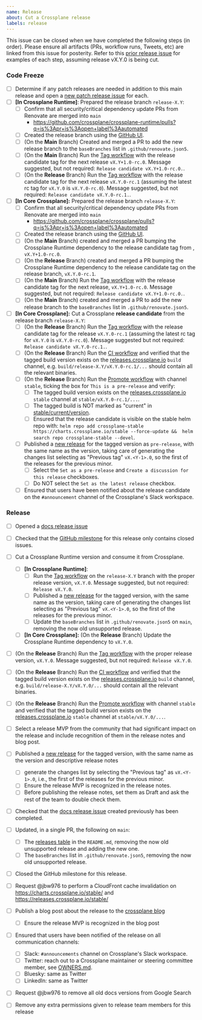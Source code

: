 ```yaml
---
name: Release
about: Cut a Crossplane release
labels: release
---
```


<!--
Issue title should be in the following format:

    Cut vX.Y.0 Release on DATE

For example:

    Cut v1.3.0 on June 29, 2021.

Please assign the release manager to the issue.
-->

This issue can be closed when we have completed the following steps (in order).
Please ensure all artifacts (PRs, workflow runs, Tweets, etc) are linked from
this issue for posterity. Refer to this [prior release issue][release-1.14.0] for
examples of each step, assuming release vX.Y.0 is being cut.

### Code Freeze

- [ ] Determine if any patch releases are needed in addition to this main release and open a [new patch release issue][new-patch-release-issue] for each.
- [ ] **[In Crossplane Runtime]**: Prepared the release branch `release-X.Y`:
  - [ ] Confirm that all security/critical dependency update PRs from Renovate are merged into `main`
    - https://github.com/crossplane/crossplane-runtime/pulls?q=is%3Apr+is%3Aopen+label%3Aautomated
  - [ ] Created the release branch using the [GitHub UI][create-branch].
  - [ ] (On the **Main** Branch) Created and merged a PR to add the new release branch to the `baseBranches` list in `.github/renovate.json5`.
  - [ ] (On the **Main** Branch) Run the [Tag workflow][tag-workflow-runtime] with the release candidate tag for the next release `vX.Y+1.0-rc.0`. Message suggested, but not required: `Release candidate vX.Y+1.0-rc.0.`.
  - [ ] (On the **Release** Branch) Run the [Tag workflow][tag-workflow-runtime] with the release candidate tag for the next release `vX.Y.0-rc.1` (assuming the latest rc tag for `vX.Y.0` is `vX.Y.0-rc.0`). Message suggested, but not required: `Release candidate vX.Y.0-rc.1.`.
- [ ] **[In Core Crossplane]:** Prepared the release branch `release-X.Y`:
  - [ ] Confirm that all security/critical dependency update PRs from Renovate are merged into `main`
    - https://github.com/crossplane/crossplane/pulls?q=is%3Apr+is%3Aopen+label%3Aautomated
  - [ ] Created the release branch using the [GitHub UI][create-branch].
  - [ ] (On the **Main** Branch) created and merged a PR bumping the Crossplane Runtime dependency to the release candidate tag from , `vX.Y+1.0-rc.0`.
  - [ ] (On the **Release** Branch) created and merged a PR bumping the Crossplane Runtime dependency to the release candidate tag on the release branch, `vX.Y.0-rc.1`.
  - [ ] (On the **Main** Branch) Run the [Tag workflow][tag-workflow] with the release candidate tag for the next release, `vX.Y+1.0-rc.0`. Message suggested, but not required: `Release candidate vX.Y+1.0-rc.0.`.
  - [ ] (On the **Main** Branch) created and merged a PR to add the new release branch to the `baseBranches` list in `.github/renovate.json5`.
- [ ] **[In Core Crossplane]:** Cut a Crossplane **release candidate** from the release branch `release-X.Y`:
  - [ ] (On the **Release** Branch) Run the [Tag workflow][tag-workflow] with the release candidate tag for the release `vX.Y.0-rc.1` (assuming the latest rc tag for `vX.Y.0` is `vX.Y.0-rc.0`). Message suggested but not required: `Release candidate vX.Y.0-rc.1.`.
  - [ ] (On the **Release** Branch) Run the [CI workflow][ci-workflow] and verified that the tagged build version exists on the [releases.crossplane.io] `build` channel, e.g. `build/release-X.Y/vX.Y.0-rc.1/...` should contain all the relevant binaries.
  - [ ] (On the **Release** Branch) Run the [Promote workflow][promote-workflow] with channel `stable`, ticking the box for `This is a pre-release` and verify:
    - [ ] The tagged build version exists on the [releases.crossplane.io] `stable` channel at `stable/vX.Y.0-rc.1/...`.
    - [ ] The tagged build is NOT marked as "current" in [stable/current/version](https://releases.crossplane.io/stable/current/version).
    - [ ] Ensured that the release candidate is visible on the stable helm repo with: `helm repo add crossplane-stable https://charts.crossplane.io/stable --force-update &&  helm search repo crossplane-stable --devel`.
  - [ ] Published a [new release] for the tagged version as `pre-release`, with the same name as the version, taking care of generating the changes list selecting as "Previous tag" `vX.<Y-1>.0`, so the first of the releases for the previous minor.
    - [ ] Select the `Set as a pre-release` and `Create a discussion for this release` checkboxes.
    - [ ] Do NOT select the `Set as the latest release` checkbox.
  - [ ] Ensured that users have been notified about the release candidate on the `#announcement` channel of the Crossplane's Slack workspace.

### Release

- [ ] Opened a [docs release issue]
- [ ] Checked that the [GitHub milestone] for this release only contains closed issues.
- [ ] Cut a Crossplane Runtime version and consume it from Crossplane.
  - [ ] **[In Crossplane Runtime]**:
    - [ ] Run the [Tag workflow][tag-workflow-runtime] on the `release-X.Y` branch with the proper release version, `vX.Y.0`. Message suggested, but not required: `Release vX.Y.0`.
    - [ ] Published a [new release][new runtime release] for the tagged version, with the same name as the version, taking care of generating the changes list selecting as "Previous tag" `vX.<Y-1>.0`, so the first of the releases for the previous minor.
    - [ ] Update the `baseBranches` list in `.github/renovate.json5` on `main`, removing the now old unsupported release.
  - [ ] **[In Core Crossplane]:** (On the **Release** Branch) Update the Crossplane Runtime dependency to `vX.Y.0`.
- [ ] (On the **Release** Branch) Run the [Tag workflow][tag-workflow] with the proper release version, `vX.Y.0`. Message suggested, but not required: `Release vX.Y.0`.
- [ ] (On the **Release** Branch) Run the [CI workflow][ci-workflow] and verified that the tagged build version exists on the [releases.crossplane.io] `build` channel, e.g. `build/release-X.Y/vX.Y.0/...` should contain all the relevant binaries.
- [ ] (On the **Release** Branch) Run the [Promote workflow][promote-workflow] with channel `stable` and verified that the tagged build version exists on the [releases.crossplane.io] `stable` channel at `stable/vX.Y.0/...`.
- [ ] Select a release MVP from the community that had significant impact on the release and include recognition of them in the release notes and blog post.
- [ ] Published a [new release] for the tagged version, with the same name as the version and descriptive release notes
  - [ ] generate the changes list by selecting the "Previous tag" as `vX.<Y-1>.0`, i.e., the first of the releases for the previous minor.
  - [ ] Ensure the release MVP is recognized in the release notes.
  - [ ] Before publishing the release notes, set them as Draft and ask the rest of the team to double check them.
- [ ] Checked that the [docs release issue] created previously has been completed.
- [ ] Updated, in a single PR, the following on `main`:
  - [ ] The [releases table] in the `README.md`, removing the now old unsupported release and adding the new one.
  - [ ] The `baseBranches` list in `.github/renovate.json5`, removing the now old unsupported release.
- [ ] Closed the GitHub milestone for this release.
- [ ] Request @jbw976 to perform a CloudFront cache invalidation on https://charts.crossplane.io/stable/ and https://releases.crossplane.io/stable/
- [ ] Publish a blog post about the release to the [crossplane blog]
  - [ ] Ensure the release MVP is recognized in the blog post
- [ ] Ensured that users have been notified of the release on all communication channels:
  - [ ] Slack: `#announcements` channel on Crossplane's Slack workspace.
  - [ ] Twitter: reach out to a Crossplane maintainer or steering committee member, see [OWNERS.md][owners].
  - [ ] Bluesky: same as Twitter
  - [ ] LinkedIn: same as Twitter
- [ ] Request @jbw976 to remove all old docs versions from Google Search
- [ ] Remove any extra permissions given to release team members for this release


<!-- Named Links -->
[new-patch-release-issue]: https://github.com/crossplane/release/issues/new?assignees=&labels=release&projects=&template=patch_release.md
[Code Freeze]: https://docs.crossplane.io/knowledge-base/guides/release-cycle/#code-freeze
[ci-workflow]: https://github.com/crossplane/crossplane/actions/workflows/ci.yml
[configurations-workflow]: https://github.com/crossplane/crossplane/actions/workflows/configurations.yml
[create-branch]: https://help.github.com/en/github/collaborating-with-issues-and-pull-requests/creating-and-deleting-branches-within-your-repository
[docs release issue]: https://github.com/crossplane/docs/issues/new?assignees=&labels=release&template=new_release.md&title=Release+Crossplane+version...+
[new release]: https://github.com/crossplane/crossplane/releases/new
[new runtime release]: https://github.com/crossplane/crossplane-runtime/releases/new
[owners]: https://github.com/crossplane/crossplane/blob/main/OWNERS.md
[promote-workflow]: https://github.com/crossplane/crossplane/actions/workflows/promote.yml
[release-1.14.0]: https://github.com/crossplane/crossplane/issues/4871
[releases table]: https://github.com/crossplane/crossplane#releases
[releases.crossplane.io]: https://releases.crossplane.io
[tag-workflow-runtime]: https://github.com/crossplane/crossplane-runtime/actions/workflows/tag.yml
[tag-workflow]: https://github.com/crossplane/crossplane/actions/workflows/tag.yml
[GitHub milestone]: https://github.com/crossplane/crossplane/milestones
[crossplane blog]: https://blog.crossplane.io
